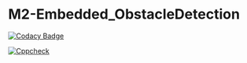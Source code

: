 # M2-Embedded_ObstacleDetection


[![Codacy Badge](https://app.codacy.com/project/badge/Grade/40432f8385ae471593ad824b4d0df9cc)](https://www.codacy.com/gh/sujith44/M2-Embedded_ObstacleDetection/dashboard?utm_source=github.com&amp;utm_medium=referral&amp;utm_content=sujith44/M2-Embedded_ObstacleDetection&amp;utm_campaign=Badge_Grade)


[![Cppcheck](https://github.com/sujith44/M2-Embedded_ObstacleDetection/actions/workflows/cppcheck.yml/badge.svg)](https://github.com/sujith44/M2-Embedded_ObstacleDetection/actions/workflows/cppcheck.yml)
